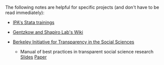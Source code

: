 The following notes are helpful for specific projects (and don't have to be read immediately): 

* [IPA's Stata trainings](https://github.com/PovertyAction/IPA-Stata-Trainings)

* [Gentzkow and Shapiro Lab's Wiki](https://github.com/gslab-econ/ra-manual/wiki) 

* [Berkeley Initiative for Transparency in the Social Sciences](https://www.bitss.org/resource-tag/education/)
  - Manual of best practices in transparent social science research [Slides](https://github.com/garretchristensen/BITSS2014Meeting/blob/master/Manual_slides.pdf) [Paper](https://github.com/garretchristensen/BestPracticesManual/blob/master/Manual.pdf)